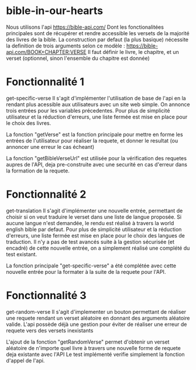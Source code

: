 # bible-in-our-hearts
Nous utilisons l'api https://bible-api.com/
Dont les fonctionalitées principales sont de récupérer et rendre accessible les versets de la majorité des livres de la bible.
La construction par defaut (la plus basique) nécessite la definition de trois arguments selon ce modèle : https://bible-api.com/BOOK+CHAPTER:VERSE
Il faut définir le livre, le chapitre, et un verset (optionnel, sinon l'ensemble du chapitre est donnée)


# Fonctionnalité 1
get-specific-verse
Il s'agit d'implémenter l'utilisation de base de l'api en la rendant plus acessible aux utilisateurs avec un site web simple.
On annonce trois entrées pour les variables précedentes.
Pour plus de simplicité utilisateur et la réduction d'erreurs, une liste fermée est mise en place pour le choix des livres.

La fonction "getVerse" est la fonction principale pour mettre en forme les entrées de l'utilisateur pour réaliser la requete, et donner le resultat (ou annoncer une erreur le cas écheant)

La fonction "getBibleVerseUrl" est utilisée pour la vérification des requetes aupres de l'API, deja pre-construite avec une securité en cas d'erreur dans la formation de la requete.

# Fonctionnalité 2
get-translation
Il s'agit d'implémenter une nouvelle entrée, permettant de choisir si on veut traduire le verset dans une liste de langue proposée.
Si aucune langue n'est demandée, le rendu est réalisé à travers la world english bible par defaut.
Pour plus de simplicité utilisateur et la réduction d'erreurs, une liste fermée est mise en place pour le choix des langues de traduction.
Il n'y a pas de test avancés suite à la gestion sécurisée (et encadré) de cette nouvelle entrée, on a simplement réalisé une complété du test existant.

La fonction principale "get-specific-verse" a été complétée avec cette nouvelle entrée pour la formater à la suite de la requete pour l'API.


# Fonctionnalité 3
get-random-verse
Il s'agit d'implementer un bouton permettant de réaliser une requete rendant un verset aléatoire en donnant des arguments aléatoire valide.
L'api possède déjà une gestion pour éviter de réaliser une erreur de requete vers des versets inexistants

L'ajout de la fonction "getRandomVerse" permet d'obtenir un verset aléatoire de n'importe quel livre à travers une nouvelle forme de requete deja existante avec l'API
Le test implémenté verifie simplement la fonction d'appel de l'api.